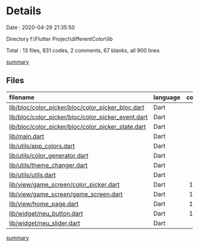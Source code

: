 # Details

Date : 2020-04-29 21:35:50

Directory f:\Flutter Project\differentColor\lib

Total : 13 files,  831 codes, 2 comments, 67 blanks, all 900 lines

[summary](results.md)

## Files
| filename | language | code | comment | blank | total |
| :--- | :--- | ---: | ---: | ---: | ---: |
| [lib/bloc/color_picker/bloc/color_picker_bloc.dart](/lib/bloc/color_picker/bloc/color_picker_bloc.dart) | Dart | 22 | 0 | 5 | 27 |
| [lib/bloc/color_picker/bloc/color_picker_event.dart](/lib/bloc/color_picker/bloc/color_picker_event.dart) | Dart | 6 | 0 | 5 | 11 |
| [lib/bloc/color_picker/bloc/color_picker_state.dart](/lib/bloc/color_picker/bloc/color_picker_state.dart) | Dart | 7 | 0 | 6 | 13 |
| [lib/main.dart](/lib/main.dart) | Dart | 20 | 0 | 3 | 23 |
| [lib/utils/app_colors.dart](/lib/utils/app_colors.dart) | Dart | 15 | 1 | 3 | 19 |
| [lib/utils/color_generator.dart](/lib/utils/color_generator.dart) | Dart | 18 | 0 | 4 | 22 |
| [lib/utils/theme_changer.dart](/lib/utils/theme_changer.dart) | Dart | 28 | 0 | 7 | 35 |
| [lib/utils/utils.dart](/lib/utils/utils.dart) | Dart | 3 | 0 | 0 | 3 |
| [lib/view/game_screen/color_picker.dart](/lib/view/game_screen/color_picker.dart) | Dart | 135 | 0 | 9 | 144 |
| [lib/view/game_screen/game_screen.dart](/lib/view/game_screen/game_screen.dart) | Dart | 194 | 1 | 9 | 204 |
| [lib/view/home_page.dart](/lib/view/home_page.dart) | Dart | 123 | 0 | 5 | 128 |
| [lib/widget/neu_button.dart](/lib/widget/neu_button.dart) | Dart | 196 | 0 | 7 | 203 |
| [lib/widget/neu_slider.dart](/lib/widget/neu_slider.dart) | Dart | 64 | 0 | 4 | 68 |

[summary](results.md)